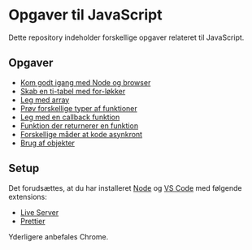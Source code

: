 # Opgaver til JavaScript

Dette repository indeholder forskellige opgaver relateret til JavaScript.

## Opgaver

- [Kom godt igang med Node og browser](001helloworld/opgave)
- [Skab en ti-tabel med for-løkker](003flow/opgave)
- [Leg med array](005array/opgave)
- [Prøv forskellige typer af funktioner](010funktion/opgave)
- [Leg med en callback funktion](015callback/opgave/)
- [Funktion der returnerer en funktion](017returnfunktion/opgave/)
- [Forskellige måder at kode asynkront](020callback/opgave/)
- [Brug af objekter](020async/opgave/readme.md)


## Setup

Det forudsættes, at du har installeret [Node](https://nodejs.org/en/) og [VS Code](https://code.visualstudio.com/) med følgende extensions:

- [Live Server](https://marketplace.visualstudio.com/items?itemName=ritwickdey.LiveServer)
- [Prettier](https://marketplace.visualstudio.com/items?itemName=esbenp.prettier-vscode)

Yderligere anbefales Chrome.
